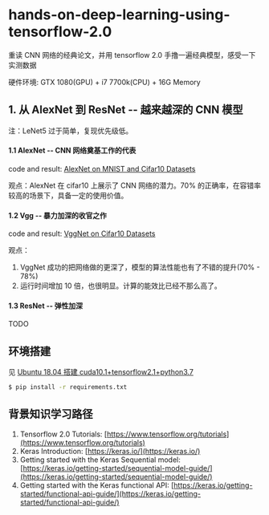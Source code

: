 # hands-on-deep-learning-using-tensorflow-2.0

重读 CNN 网络的经典论文，并用 tensorflow 2.0 手撸一遍经典模型，感受一下实测数据

硬件环境: GTX 1080(GPU) + i7 7700k(CPU) + 16G Memory


## 1. 从 AlexNet 到 ResNet -- 越来越深的 CNN 模型


注：LeNet5 过于简单，复现优先级低。


#### 1.1 AlexNet  -- CNN 网络奠基工作的代表

code and result: [AlexNet on MNIST and Cifar10 Datasets](code/01-AlexNet-on-MNIST-and-Cifar10-dataset.ipynb)

观点：AlexNet 在 cifar10 上展示了 CNN 网络的潜力。70% 的正确率，在容错率较高的场景下，具备一定的使用价值。


#### 1.2 Vgg -- 暴力加深的收官之作

code and result: [VggNet on Cifar10 Datasets](code/02-VggNet.ipynb)

观点：

1. VggNet 成功的把网络做的更深了，模型的算法性能也有了不错的提升(70% - 78%)
2. 运行时间增加 10 倍，也很明显。计算的能效比已经不那么高了。


#### 1.3 ResNet -- 弹性加深

TODO


## 环境搭建

见 [Ubuntu 18.04 搭建 cuda10.1+tensorflow2.1+python3.7](https://zhuanlan.zhihu.com/p/45041445)

```bash
$ pip install -r requirements.txt
```

## 背景知识学习路径

1. Tensorflow 2.0 Tutorials: [https://www.tensorflow.org/tutorials](https://www.tensorflow.org/tutorials)
2. Keras Introduction: [https://keras.io/](https://keras.io/)
3. Getting started with the Keras Sequential model: [https://keras.io/getting-started/sequential-model-guide/](https://keras.io/getting-started/sequential-model-guide/)
4. Getting started with the Keras functional API: [https://keras.io/getting-started/functional-api-guide/](https://keras.io/getting-started/functional-api-guide/)

